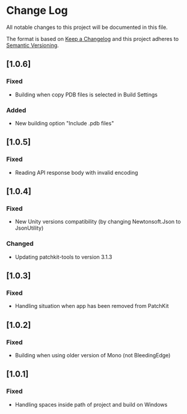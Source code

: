 # Change Log
All notable changes to this project will be documented in this file.

The format is based on [Keep a Changelog](http://keepachangelog.com/)
and this project adheres to [Semantic Versioning](http://semver.org/).

## [1.0.6]
### Fixed
- Building when copy PDB files is selected in Build Settings

### Added
- New building option "Include .pdb files"

## [1.0.5]
### Fixed
- Reading API response body with invalid encoding

## [1.0.4]
### Fixed
- New Unity versions compatibility (by changing Newtonsoft.Json to JsonUtility)

### Changed
- Updating patchkit-tools to version 3.1.3

## [1.0.3]
### Fixed
- Handling situation when app has been removed from PatchKit

## [1.0.2]
### Fixed
- Building when using older version of Mono (not BleedingEdge)

## [1.0.1]
### Fixed
- Handling spaces inside path of project and build on Windows

